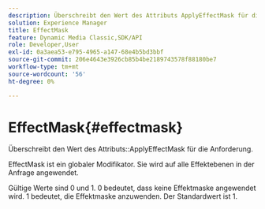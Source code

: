 ```yaml
---
description: Überschreibt den Wert des Attributs ApplyEffectMask für die Anforderung.
solution: Experience Manager
title: EffectMask
feature: Dynamic Media Classic,SDK/API
role: Developer,User
exl-id: 0a3aea53-e795-4965-a147-68e4b5bd3bbf
source-git-commit: 206e4643e3926cb85b4be2189743578f88180be7
workflow-type: tm+mt
source-wordcount: '56'
ht-degree: 0%

---
```


# EffectMask{#effectmask}

Überschreibt den Wert des Attributs::ApplyEffectMask für die Anforderung.

EffectMask ist ein globaler Modifikator. Sie wird auf alle Effektebenen in der Anfrage angewendet.

Gültige Werte sind 0 und 1. 0 bedeutet, dass keine Effektmaske angewendet wird. 1 bedeutet, die Effektmaske anzuwenden. Der Standardwert ist 1.
